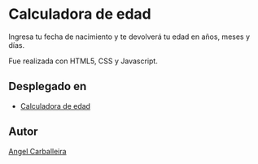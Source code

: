 # Calculadora de edad

Ingresa tu fecha de nacimiento y te devolverá tu edad en años, meses y días.

Fue realizada con HTML5, CSS y Javascript.

## Desplegado en

 - [Calculadora de edad](https://calcula-edad.netlify.app/)

## Autor

 [Angel Carballeira](https://github.com/angelcarballeira)

